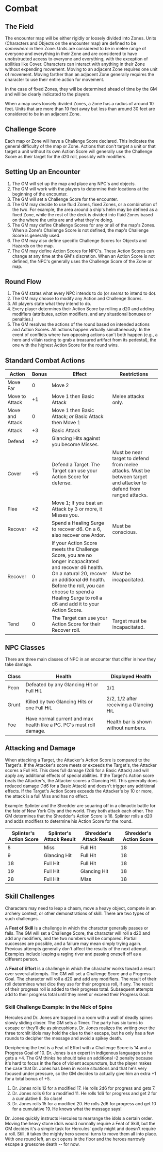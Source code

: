 # Combat

## The Field

The encounter map will be either rigidly or loosely divided into Zones. Units (Characters and Objects on the encounter map) are defined to be *somewhere* in their Zone. Units are considered to be in melee range of everyone and everything in their Zone and are considered to have unobstructed access to everyone and everything, with the exception of abilities like Cover. Characters can interact with anything in their Zone without expending movement. Moving to an adjacent Zone requires one unit of movement. Moving farther than an adjacent Zone generally requires the character to use their entire action for movement.

In the case of fixed Zones, they will be determined ahead of time by the GM and will be clearly indicated to the players.

When a map uses loosely divided Zones, a Zone has a radius of around 10 feet. Units that are more than 10 feet away but less than around 30 feet are considered to be in an adjacent Zone.

## Challenge Score

Each map or Zone will have a Challenge Score declared. This indicates the general difficulty of the map or Zone. Actions that don't target a unit or that target a unit without its own Action Score will generally use the Challenge Score as their target for the d20 roll, possibly with modifiers.

## Setting Up an Encounter

1. The GM will set up the map and place any NPC's and objects.
2. The GM will work with the players to determine their locations at the beginning of the encounter.
3. The GM will set a Challenge Score for the encounter.
4. The GM may decide to use fluid Zones, fixed Zones, or a combination of the two. For example, the area around a ship's helm may be defined as a fixed Zone, while the rest of the deck is divided into fluid Zones based on the where the units are and what they're doing.
5. The GM may define Challenge Scores for any or all of the map's Zones. When a Zone's Challenge Score is not defined, the map's Challenge Score is generally used.
6. The GM may also define specific Challenge Scores for Objects and Hazards on the map.
7. The GM may define Action Scores for NPC's. These Action Scores can change at any time at the GM's discretion. When an Action Score is not defined, the NPC's generally uses the Challenge Score of the Zone or map.

## Round Flow
1. The GM states what every NPC intends to do (or *seems* to intend to do).
2. The GM may choose to modify any Action and Challenge Scores.
3. All players state what they intend to do.
4. Every player determines their Action Score by rolling a d20 and adding modifiers (attributes, action modifiers, and any situational bonuses or penalties.)
5. The GM resolves the actions of the round based on intended actions and Action Scores. All actions happen virtually simultaneously. In the event of conflicts where two opposing actions can't both happen (e.g., a hero and villain racing to grab a treasured artifact from its pedestal), the one with the highest Action Score for the round wins.

## Standard Combat Actions

| Action | Bonus | Effect | Restrictions |
|--|--|--|--|
| Move Far | 0 | Move 2 |
| Move to Attack | +1 | Move 1 then Basic Attack | Melee attacks only. |
| Move and Attack | 0 | Move 1 then Basic Attack; *or* Basic Attack then Move 1 |
| Attack | +3 | Basic Attack |
| Defend | +2 | Glancing Hits against you become Misses. |
| Cover | +5 | Defend a Target. The Target can use your Action Score for defense. | Must be near target to defend from melee attacks. Must be between target and attacker to defend from ranged attacks. |
| Flee | +2 | Move 1; If you beat an Attack by 3 or more, it Misses you. |
| Recover | +2 | Spend a Healing Surge to recover d6. On a 6, also recover one Ardor. | Must be conscious.
| Recover | 0 | If your Action Score meets the Challenge Score, you are no longer incapacitated and recover d6 health. On a natural 20, recover an additional d6 health. Before the roll, you can choose to spend a Healing Surge to roll a d6 and add it to your Action Score. | Must be incapacitated.
| Tend | 0 | The Target can use your Action Score for their Recover roll. | Target must be Incapacitated.

## NPC Classes

There are three main classes of NPC in an encounter that differ in how they take damage.

|Class|Health|Displayed Health|
|--|--|--|
|Peon|Defeated by any Glancing Hit or Full Hit.|1/1|
|Grunt|Killed by two Glancing Hits or one Full Hit.|2/2, 1/2 after receiving a Glancing Hit.|
|Foe|Have normal current and max health like a PC. PC's must roll damage.|Health bar is shown without numbers.|

## Attacking and Damage

When attacking a Target, the Attacker's Action Score is compared to the Target's. If the Attacker's score meets or exceeds the Target's, the Attacker scores a Full Hit. This does full damage (2d6 for a Basic Attack) and will apply any additional effects of special abilities. If the Target's Action score beats the Attacker's, the Attacker scores a Glancing Hit. This generally does reduced damage (1d6 for a Basic Attack) and doesn't trigger any additional effects. If the Target's Action Score exceeds the Attacker's by 10 or more, the attack is a full Miss and has no effect.

Example: Splinter and the Shredder are squaring off in a climactic battle for the fate of New York City and the world. They both attack each other. The GM determines that the Shredder's Action Score is 18. Splinter rolls a d20 and adds modifiers to determine his Action Score for the round.

|Splinter's Action Score|Splinter's Attack Result|Shredder's Attack Result|Shredder's Action Score
|--|--|--|--|
|8|Miss|Full Hit|18|
|9|Glancing Hit|Full Hit|18|
|18|Full Hit|Full Hit|18|
|19|Full Hit|Glancing Hit|18|
|28|Full Hit|Miss|18|

## Skill Challenges

Characters may need to leap a chasm, move a heavy object, compete in an archery contest, or other demonstrations of skill. There are two types of such challenges.

A **Feat of Skill** is a challenge in which the character generally passes or fails. The GM will set a Challenge Score, the character will roll a d20 and add any modifiers, and the two numbers will be compared. Partial successes are possible, and a failure may mean simply trying again. Previous attempts generally don't affect the results of the next attempt. Examples include leaping a raging river and passing oneself off as a different person.

A **Feat of Effort** is a challenge in which the character works toward a result over several attempts. The GM will set a Challenge Score and a Progress Goal. The character will roll a d20 and add any modifiers. The result of their roll determines what dice they use for their progress roll, if any. The result of their progress roll is added to their progress total. Subsequent attempts add to their progress total until they meet or exceed their Progress Goal.

### Skill Challenge Example: In the Nick of Spine

Hercules and Dr. Jones are trapped in a room with a wall of deadly spines slowly sliding closer. The GM sets a Timer. The party has six turns to escape or they'll die as pincushions. Dr. Jones realizes the writing over the three torchlit idols may hold the clue to their escape, but he only has a few rounds to decipher the message and avoid a spikey death.

Deciphering the text is a Feat of Effort with a Challenge Score is 14 and a Progress Goal of 10. Dr. Jones is an expert in indigenous languages so he gets a +4. The GM thinks he should take an additional -2 penalty because it's hard to focus in the face of violent acupuncture, but the player makes the case that Dr. Jones has been in worse situations and that he's very focused under pressure, so the GM decides to actually give him an extra +1 for a total bonus of +5.

1. Dr. Jones rolls 12 for a modified 17. He rolls 2d6 for progress and gets 7.
2. Dr. Jones rolls 6 for a modified 11. He rolls 1d6 for progress and get 2 for a cumulative 9. So close!
3. Dr. Jones rolls 15 for a modified 20. He rolls 2d6 for progress and get 10 for a cumulative 19. He knows what the message says!

Dr. Jones quickly instructs Hercules to rearrange the idols a certain order. Moving the heavy stone idols would normally require a Feat of Skill, but the GM decides it's a simple task for Hercules' godly might and doesn't require a roll. Still, it takes the mighty hero several turns to move them all into place. With one round left, an exit opens in the floor and the heroes narrowly escape a gruesome death -- for now.